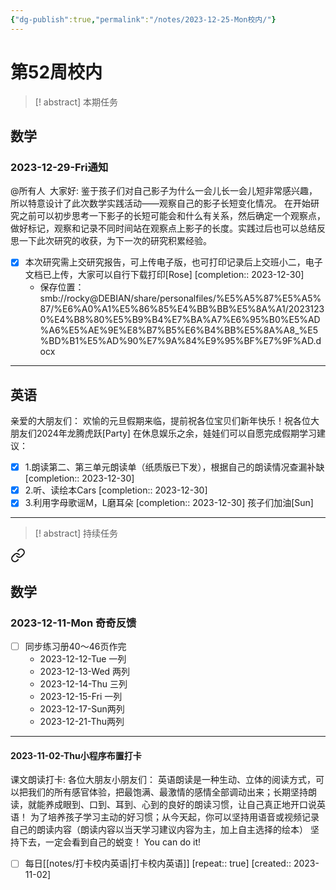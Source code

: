 ```yaml
---
{"dg-publish":true,"permalink":"/notes/2023-12-25-Mon校内/"}
---
```



# 第52周校内
> [! abstract] 本期任务

## 数学
### 2023-12-29-Fri通知
@所有人 
大家好:
        鉴于孩子们对自己影子为什么一会儿长一会儿短非常感兴趣，所以特意设计了此次数学实践活动——观察自己的影子长短变化情况。
        在开始研究之前可以初步思考一下影子的长短可能会和什么有关系，然后确定一个观察点，做好标记，观察和记录不同时间站在观察点上影子的长度。实践过后也可以总结反思一下此次研究的收获，为下一次的研究积累经验。
 - [x] 本次研究需上交研究报告，可上传电子版，也可打印记录后上交班小二，电子文档已上传，大家可以自行下载打印[Rose] [completion:: 2023-12-30]
	- 保存位置：smb://rocky@DEBIAN/share/personalfiles/%E5%A5%87%E5%A5%87/%E6%A0%A1%E5%86%85%E4%BB%BB%E5%8A%A1/20231230%E4%B8%80%E5%B9%B4%E7%BA%A7%E6%95%B0%E5%AD%A6%E5%AE%9E%E8%B7%B5%E6%B4%BB%E5%8A%A8_%E5%BD%B1%E5%AD%90%E7%9A%84%E9%95%BF%E7%9F%AD.docx

---

## 英语
亲爱的大朋友们：
欢愉的元旦假期来临，提前祝各位宝贝们新年快乐！祝各位大朋友们2024年龙腾虎跃[Party]
在休息娱乐之余，娃娃们可以自愿完成假期学习建议：
- [x] 1.朗读第二、第三单元朗读单（纸质版已下发），根据自己的朗读情况查漏补缺 [completion:: 2023-12-30]
- [x] 2.听、读绘本Cars [completion:: 2023-12-30]
- [x] 3.利用字母歌谣M，L磨耳朵 [completion:: 2023-12-30]
孩子们加油[Sun]

---
> [! abstract] 持续任务


<div class="transclusion internal-embed is-loaded"><a class="markdown-embed-link" href="/notes/2023-12-11-mon/#" aria-label="Open link"><svg xmlns="http://www.w3.org/2000/svg" width="24" height="24" viewBox="0 0 24 24" fill="none" stroke="currentColor" stroke-width="2" stroke-linecap="round" stroke-linejoin="round" class="svg-icon lucide-link"><path d="M10 13a5 5 0 0 0 7.54.54l3-3a5 5 0 0 0-7.07-7.07l-1.72 1.71"></path><path d="M14 11a5 5 0 0 0-7.54-.54l-3 3a5 5 0 0 0 7.07 7.07l1.71-1.71"></path></svg></a><div class="markdown-embed">



## 数学
### 2023-12-11-Mon 奇奇反馈
- [ ] 同步练习册40～46页作完
	- 2023-12-12-Tue 一列
	- 2023-12-13-Wed 两列
	- 2023-12-14-Thu 三列
	- 2023-12-15-Fri 一列
	- 2023-12-17-Sun两列
	- 2023-12-21-Thu两列

</div></div>


---


<div class="transclusion internal-embed is-loaded"><div class="markdown-embed">



#### 2023-11-02-Thu小程序布置打卡


课文朗读打卡:
各位大朋友小朋友们：
      英语朗读是一种生动、立体的阅读方式，可以把我们的所有感官体验，把最饱满、最激情的感情全部调动出来；长期坚持朗读，就能养成眼到、口到、耳到、心到的良好的朗读习惯，让自己真正地开口说英语！
为了培养孩子学习主动的好习惯；从今天起，你可以坚持用语音或视频记录自己的朗读内容（朗读内容以当天学习建议内容为主，加上自主选择的绘本）
坚持下去，一定会看到自己的蜕变！
You can do it! 
- [ ]  每日[[notes/打卡校内英语\|打卡校内英语]]  [repeat:: true]  [created:: 2023-11-02] 


</div></div>
